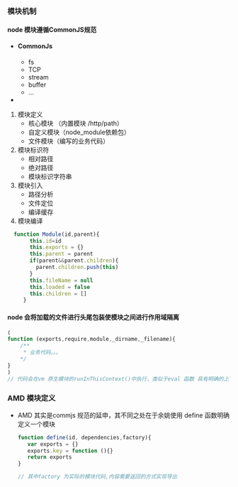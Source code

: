 ### 模块机制
#### node 模块遵循CommonJS规范
- #### CommonJs
    - fs
    - TCP
    - stream
    - buffer
    - ...
- 
1. 模块定义
   - 核心模块 （内置模块 /http/path）
   - 自定义模块（node_module依赖包）
   - 文件模块（编写的业务代码）
2. 模块标识符
   - 相对路径
   - 绝对路径
   - 模块标识字符串  
3. 模块引入
   - 路径分析
   - 文件定位
   - 编译缓存
4. 模块编译
```js
  function Module(id,parent){
       this.id=id
       this.exports = {}
       this.parent = parent
       if(parent&&parent.children){
         parent.children.push(this)
       }
       this.fileName = null
       this.loaded = false
       this.children = []
     }
```
#### node 会将加载的文件进行头尾包装使模块之间进行作用域隔离
```js
(
function (exports,require,module,_dirname,_filename){
    /**
     * 业务代码。。。
    */
}
)
// 代码会在vm 原生模块的runInThisContext()中执行，类似于eval 函数 具有明确的上下文环境，不会污染全局
```
### AMD 模块定义
- AMD 其实是commjs 规范的延申，其不同之处在于余姚使用 define 函数明确定义一个模块
  ```js
  function define(id, dependencies,factory){
     var exports = {}
     exports.key = function (){}
     return exports
  }

  // 其中factory 为实际的模块代码,内容需要返回的方式实现导出
 
  ```